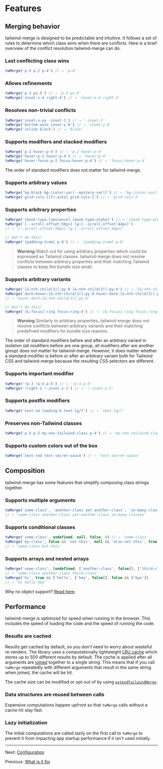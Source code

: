 # Features

## Merging behavior

tailwind-merge is designed to be predictable and intuitive. It follows a set of rules to determine which class wins when there are conflicts. Here is a brief overview of the conflict resolution tailwind-merge can do.

### Last conflicting class wins

```ts
twMerge('p-5 p-2 p-4') // → 'p-4'
```

### Allows refinements

```ts
twMerge('p-3 px-5') // → 'p-3 px-5'
twMerge('inset-x-4 right-4') // → 'inset-x-4 right-4'
```

### Resolves non-trivial conflicts

```ts
twMerge('inset-x-px -inset-1') // → '-inset-1'
twMerge('bottom-auto inset-y-6') // → 'inset-y-6'
twMerge('inline block') // → 'block'
```

### Supports modifiers and stacked modifiers

```ts
twMerge('p-2 hover:p-4') // → 'p-2 hover:p-4'
twMerge('hover:p-2 hover:p-4') // → 'hover:p-4'
twMerge('hover:focus:p-2 focus:hover:p-4') // → 'focus:hover:p-4'
```

The order of standard modifiers does not matter for tailwind-merge.

### Supports arbitrary values

```ts
twMerge('bg-black bg-[color:var(--mystery-var)]') // → 'bg-[color:var(--mystery-var)]'
twMerge('grid-cols-[1fr,auto] grid-cols-2') // → 'grid-cols-2'
```

### Supports arbitrary properties

```ts
twMerge('[mask-type:luminance] [mask-type:alpha]') // → '[mask-type:alpha]'
twMerge('[--scroll-offset:56px] lg:[--scroll-offset:44px]')
// → '[--scroll-offset:56px] lg:[--scroll-offset:44px]'

// Don't do this!
twMerge('[padding:1rem] p-8') // → '[padding:1rem] p-8'
```

> **Warning**
> Watch out for using arbitrary properties which could be expressed as Tailwind classes. tailwind-merge does not resolve conflicts between arbitrary properties and their matching Tailwind classes to keep the bundle size small.

### Supports arbitrary variants

```ts
twMerge('[&:nth-child(3)]:py-0 [&:nth-child(3)]:py-4') // → '[&:nth-child(3)]:py-4'
twMerge('dark:hover:[&:nth-child(3)]:py-0 hover:dark:[&:nth-child(3)]:py-4')
// → 'hover:dark:[&:nth-child(3)]:py-4'

// Don't do this!
twMerge('[&:focus]:ring focus:ring-4') // → '[&:focus]:ring focus:ring-4'
```

> **Warning**
> Similarly to arbitrary properties, tailwind-merge does not resolve conflicts between arbitrary variants and their matching predefined modifiers for bundle size reasons.

The order of standard modifiers before and after an arbitrary variant in isolation (all modifiers before are one group, all modifiers after are another group) does not matter for tailwind-merge. However, it does matter whether a standard modifier is before or after an arbitrary variant both for Tailwind CSS and tailwind-merge because the resulting CSS selectors are different.

### Supports important modifier

```ts
twMerge('!p-3 !p-4 p-5') // → '!p-4 p-5'
twMerge('!right-2 !-inset-x-1') // → '!-inset-x-1'
```

### Supports postfix modifiers

```ts
twMerge('text-sm leading-6 text-lg/7') // → 'text-lg/7'
```

### Preserves non-Tailwind classes

```ts
twMerge('p-5 p-2 my-non-tailwind-class p-4') // → 'my-non-tailwind-class p-4'
```

### Supports custom colors out of the box

```ts
twMerge('text-red text-secret-sauce') // → 'text-secret-sauce'
```

## Composition

tailwind-merge has some features that simplify composing class strings together.

### Supports multiple arguments

```ts
twMerge('some-class', 'another-class yet-another-class', 'so-many-classes')
// → 'some-class another-class yet-another-class so-many-classes'
```

### Supports conditional classes

```ts
twMerge('some-class', undefined, null, false, 0) // → 'some-class'
twMerge('my-class', false && 'not-this', null && 'also-not-this', true && 'but-this')
// → 'some-class but-this'
```

### Supports arrays and nested arrays

```ts
twMerge('some-class', [undefined, ['another-class', false]], ['third-class'])
// → 'some-class another-class third-class'
twMerge('hi', true && ['hello', ['hey', false]], false && ['bye'])
// → 'hi hello hey'
```

Why no object support? [Read here](https://github.com/dcastil/tailwind-merge/discussions/137#discussioncomment-3481605).

## Performance

tailwind-merge is optimized for speed when running in the browser. This includes the speed of loading the code and the speed of running the code.

### Results are cached

Results get cached by default, so you don't need to worry about wasteful re-renders. The library uses a computationally lightweight [LRU cache](<https://en.wikipedia.org/wiki/Cache_replacement_policies#Least_recently_used_(LRU)>) which stores up to 500 different results by default. The cache is applied after all arguments are [joined](./api-reference.md#twjoin) together to a single string. This means that if you call `twMerge` repeatedly with different arguments that result in the same string when joined, the cache will be hit.

The cache size can be modified or opt-out of by using [`extendTailwindMerge`](./api-reference.md#extendtailwindmerge).

### Data structures are reused between calls

Expensive computations happen upfront so that `twMerge` calls without a cache hit stay fast.

### Lazy initialization

The initial computations are called lazily on the first call to `twMerge` to prevent it from impacting app startup performance if it isn't used initially.

---

Next: [Configuration](./configuration.md)

Previous: [What is it for](./what-is-it-for.md)
